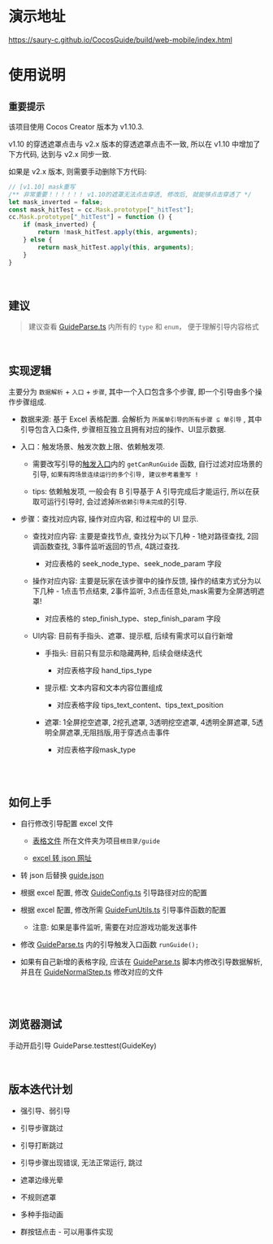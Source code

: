 # 演示地址

https://saury-c.github.io/CocosGuide/build/web-mobile/index.html


# 使用说明


## `重要提示`

该项目使用 Cocos Creator 版本为 v1.10.3.

v1.10 的穿透遮罩点击与 v2.x 版本的穿透遮罩点击不一致, 所以在 v1.10 中增加了下方代码, 达到与 v2.x 同步一致.

如果是 v2.x 版本, 则需要手动删除下方代码:

```ts
// [v1.10] mask重写
/** 非常重要！！！！！！ v1.10的遮罩无法点击穿透, 修改后, 就能够点击穿透了 */
let mask_inverted = false;
const mask_hitTest = cc.Mask.prototype["_hitTest"];
cc.Mask.prototype["_hitTest"] = function () {
    if (mask_inverted) {
        return !mask_hitTest.apply(this, arguments);
    } else {
        return mask_hitTest.apply(this, arguments);
    }
}
```

<br>



## 建议

> 建议查看 [GuideParse.ts](./assets/Script/guide/entrance/GuideParse.ts) 内所有的 `type` 和 `enum`， 便于理解引导内容格式

<br>




## 实现逻辑

 主要分为 `数据解析` + `入口` + `步骤`, 其中一个入口包含多个步骤, 即一个引导由多个操作步骤组成.

- 数据来源: 基于 Excel 表格配置. 会解析为 `所属单引导的所有步骤 ⊆ 单引导` , 其中引导包含入口条件, 步骤相互独立且拥有对应的操作、UI显示数据.

- 入口：触发场景、触发次数上限、依赖触发项.
    - 需要改写引导的[触发入口](./assets/Script/guide/entrance/GuideParse.ts)内的 `getCanRunGuide` 函数, 自行过滤对应场景的引导, `如果有跨场景连续运行的多个引导, 建议参考着重写 !`

    - tips: 依赖触发项, 一般会有 B 引导基于 A 引导完成后才能运行, 所以在获取可运行引导时, 会过滤掉`所依赖引导未完成`的引导.


- 步骤：查找对应内容, 操作对应内容, 和过程中的 UI 显示.

    - 查找对应内容: 主要是查找节点, 查找分为以下几种 - 1绝对路径查找, 2回调函数查找, 3事件监听返回的节点, 4跳过查找. 
        - 对应表格的 seek_node_type、seek_node_param 字段

    - 操作对应内容: 主要是玩家在该步骤中的操作反馈, 操作的结束方式分为以下几种 - 1点击节点结束, 2事件监听, 3点击任意处,mask需要为全屏透明遮罩!

        - 对应表格的 step_finish_type、step_finish_param 字段

    - UI内容: 目前有手指头、遮罩、提示框, 后续有需求可以自行新增

        - 手指头: 目前只有显示和隐藏两种, 后续会继续迭代

            - 对应表格字段 hand_tips_type

        - 提示框: 文本内容和文本内容位置组成

            - 对应表格字段 tips_text_content、tips_text_position

        - 遮罩: 1全屏挖空遮罩, 2挖孔遮罩, 3透明挖空遮罩, 4透明全屏遮罩, 5透明全屏遮罩,无阻挡版,用于穿透点击事件 
        
            - 对应表格字段mask_type


<br>

<br>




## 如何上手

- 自行修改引导配置 excel 文件

    - [表格文件](./guide/guide.xlsx)  所在文件夹为项目`根目录/guide`

    - [excel 转 json 网址](https://www.bejson.com/json/col2json/)

- 转 json 后替换 [guide.json](./assets/resources/guide.json)

- 根据 excel 配置, 修改 [GuideConfig.ts](./assets/Script/guide/config/GuideConfig.ts) 引导路径对应的配置

- 根据 excel 配置, 修改所需 [GuideFunUtils.ts](./assets/Script/guide/config/GuideFunUtils.ts) 引导事件函数的配置
    
    - 注意: 如果是事件监听, 需要在对应游戏功能发送事件

- 修改 [GuideParse.ts](./assets/Script/guide/entrance/GuideParse.ts) 内的引导触发入口函数 `runGuide();`

- 如果有自己新增的表格字段, 应该在 [GuideParse.ts](./assets/Script/guide/entrance/GuideParse.ts) 脚本内修改引导数据解析, 并且在 [GuideNormalStep.ts](./assets/Script/guide/step/GuideNormalStep.ts) 修改对应的文件


<br>

<br>




## 浏览器测试

手动开启引导 GuideParse.testtest(GuideKey)




<br>

## 版本迭代计划

- 强引导、弱引导

- 引导步骤跳过

- 引导打断跳过

- 引导步骤出现错误, 无法正常运行, 跳过

- 遮罩边缘光晕

- 不规则遮罩

- 多种手指动画

- 群按钮点击 - 可以用事件实现
